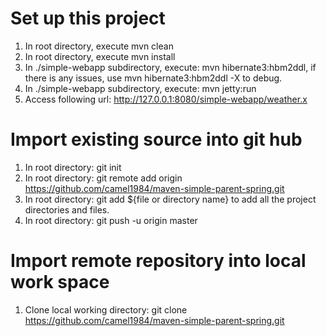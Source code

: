 # Set up this project
1. In root directory, execute mvn clean
1. In root directory, execute mvn install
1. In ./simple-webapp subdirectory, execute: mvn hibernate3:hbm2ddl, if there is any issues, use mvn hibernate3:hbm2ddl -X to debug.
1. In ./simple-webapp subdirectory, execute: mvn jetty:run
1. Access following url: http://127.0.0.1:8080/simple-webapp/weather.x
# Import existing source into git hub
1. In root directory: git init
1. In root directory: git remote add origin https://github.com/camel1984/maven-simple-parent-spring.git
1. In root directory: git add ${file or directory name} to add all the project directories and files.
1. In root directory: git push -u origin master
# Import remote repository into local work space
1. Clone local working directory: git clone https://github.com/camel1984/maven-simple-parent-spring.git





